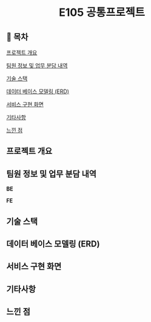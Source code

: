 <h1 align="center"> E105 공통프로젝트 </h1>

## 📝 목차

[프로젝트 개요](#item-one)

[팀원 정보 및 업무 분담 내역](#item-two)

[기술 스택](#item-three)

[데이터 베이스 모델링 (ERD)](#item-four)

[서비스 구현 화면](#item-five)

[기타사항](#item-six)

[느낀 점](#item-end)

<a id="item-one"></a>

## 프로젝트 개요


<a id="item-two"></a>

## 팀원 정보 및 업무 분담 내역

**BE**

**FE**

<a id="item-three"></a> 

## 기술 스택

<a id="item-four"></a>

## 데이터 베이스 모델링 (ERD)

<a id="item-five"></a>

## 서비스 구현 화면


<a id="item-six"></a>

## 기타사항


<a id="item-end"></a>

## 느낀 점


